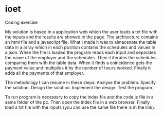 # ioet
Coding exercise

My solution is based in a application web which the user loads a txt file with the inputs and the results are showed in the page.
The architecture contains an html file and a javascript file.
What I made it was to almacenate the table data in a array which in each position contains the schedules and values in a json.
When the file is loaded the program reads each input and separates the name of the employer and the schedules. Then it iterates the schedules comparing them with the table data. When it finds a coincidence gets the payment value and multiplies it by the number of hours worked. Finally it adds all the payments of that employer.

The metodology I can resume in these steps:
Analyse the problem.
Specify the solution.
Design the solution.
Implement the design.
Test the program.

To run program is necessary to copy the index file and the code.js file in a same folder of the pc. Then open the index file in a web browser. Finally load a txt file with the inputs (you can use the same file there is in the link).
